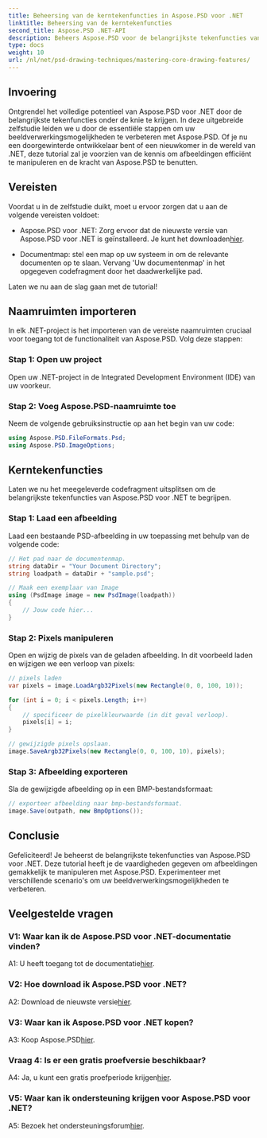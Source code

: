 ```yaml
---
title: Beheersing van de kerntekenfuncties in Aspose.PSD voor .NET
linktitle: Beheersing van de kerntekenfuncties
second_title: Aspose.PSD .NET-API
description: Beheers Aspose.PSD voor de belangrijkste tekenfuncties van .NET met onze stapsgewijze zelfstudie. Verbeter moeiteloos uw beeldverwerkingsvaardigheden.
type: docs
weight: 10
url: /nl/net/psd-drawing-techniques/mastering-core-drawing-features/
---
```

## Invoering

Ontgrendel het volledige potentieel van Aspose.PSD voor .NET door de belangrijkste tekenfuncties onder de knie te krijgen. In deze uitgebreide zelfstudie leiden we u door de essentiële stappen om uw beeldverwerkingsmogelijkheden te verbeteren met Aspose.PSD. Of je nu een doorgewinterde ontwikkelaar bent of een nieuwkomer in de wereld van .NET, deze tutorial zal je voorzien van de kennis om afbeeldingen efficiënt te manipuleren en de kracht van Aspose.PSD te benutten.

## Vereisten

Voordat u in de zelfstudie duikt, moet u ervoor zorgen dat u aan de volgende vereisten voldoet:

-  Aspose.PSD voor .NET: Zorg ervoor dat de nieuwste versie van Aspose.PSD voor .NET is geïnstalleerd. Je kunt het downloaden[hier](https://releases.aspose.com/psd/net/).

- Documentmap: stel een map op uw systeem in om de relevante documenten op te slaan. Vervang 'Uw documentenmap' in het opgegeven codefragment door het daadwerkelijke pad.

Laten we nu aan de slag gaan met de tutorial!

## Naamruimten importeren

In elk .NET-project is het importeren van de vereiste naamruimten cruciaal voor toegang tot de functionaliteit van Aspose.PSD. Volg deze stappen:

### Stap 1: Open uw project

Open uw .NET-project in de Integrated Development Environment (IDE) van uw voorkeur.

### Stap 2: Voeg Aspose.PSD-naamruimte toe

Neem de volgende gebruiksinstructie op aan het begin van uw code:

```csharp
using Aspose.PSD.FileFormats.Psd;
using Aspose.PSD.ImageOptions;
```

## Kerntekenfuncties

Laten we nu het meegeleverde codefragment uitsplitsen om de belangrijkste tekenfuncties van Aspose.PSD voor .NET te begrijpen.

### Stap 1: Laad een afbeelding

Laad een bestaande PSD-afbeelding in uw toepassing met behulp van de volgende code:

```csharp
// Het pad naar de documentenmap.
string dataDir = "Your Document Directory";
string loadpath = dataDir + "sample.psd";

// Maak een exemplaar van Image
using (PsdImage image = new PsdImage(loadpath))
{
    // Jouw code hier...
}
```

### Stap 2: Pixels manipuleren

Open en wijzig de pixels van de geladen afbeelding. In dit voorbeeld laden en wijzigen we een verloop van pixels:

```csharp
// pixels laden
var pixels = image.LoadArgb32Pixels(new Rectangle(0, 0, 100, 10));

for (int i = 0; i < pixels.Length; i++)
{
    // specificeer de pixelkleurwaarde (in dit geval verloop).
    pixels[i] = i;
}

// gewijzigde pixels opslaan.
image.SaveArgb32Pixels(new Rectangle(0, 0, 100, 10), pixels);
```

### Stap 3: Afbeelding exporteren

Sla de gewijzigde afbeelding op in een BMP-bestandsformaat:

```csharp
// exporteer afbeelding naar bmp-bestandsformaat.
image.Save(outpath, new BmpOptions());
```

## Conclusie

Gefeliciteerd! Je beheerst de belangrijkste tekenfuncties van Aspose.PSD voor .NET. Deze tutorial heeft je de vaardigheden gegeven om afbeeldingen gemakkelijk te manipuleren met Aspose.PSD. Experimenteer met verschillende scenario's om uw beeldverwerkingsmogelijkheden te verbeteren.

## Veelgestelde vragen

### V1: Waar kan ik de Aspose.PSD voor .NET-documentatie vinden?

 A1: U heeft toegang tot de documentatie[hier](https://reference.aspose.com/psd/net/).

### V2: Hoe download ik Aspose.PSD voor .NET?

 A2: Download de nieuwste versie[hier](https://releases.aspose.com/psd/net/).

### V3: Waar kan ik Aspose.PSD voor .NET kopen?

 A3: Koop Aspose.PSD[hier](https://purchase.aspose.com/buy).

### Vraag 4: Is er een gratis proefversie beschikbaar?

 A4: Ja, u kunt een gratis proefperiode krijgen[hier](https://releases.aspose.com/).

### V5: Waar kan ik ondersteuning krijgen voor Aspose.PSD voor .NET?

 A5: Bezoek het ondersteuningsforum[hier](https://forum.aspose.com/c/psd/34).